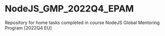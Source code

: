 # NodeJS_GMP_2022Q4_EPAM
Repository for home tasks completed in course NodeJS Global Mentoring Program [2022Q4 EU]
